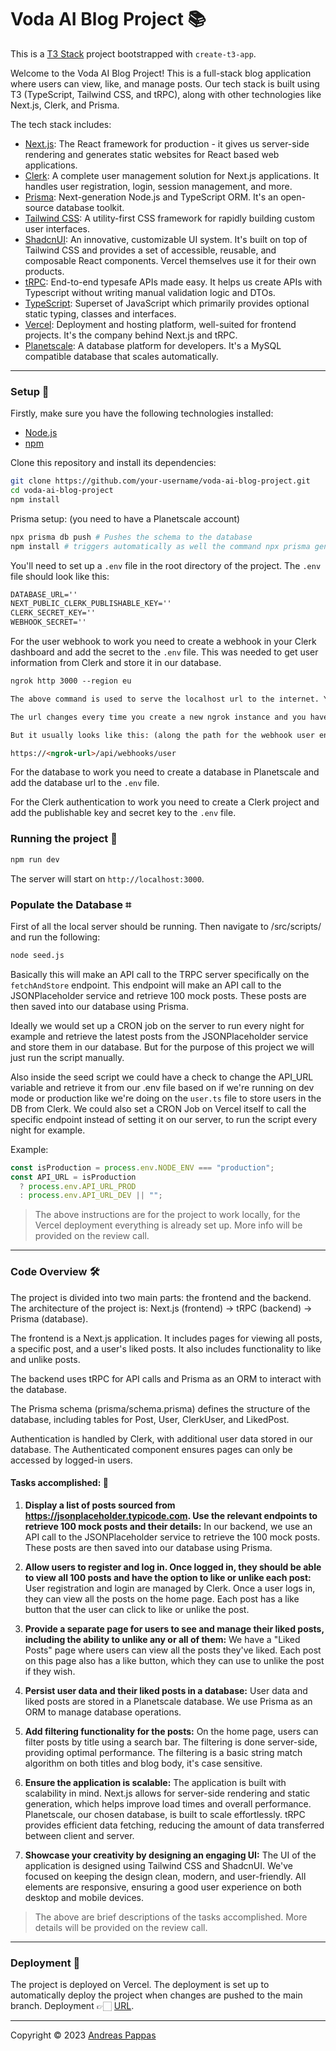 # Voda AI Blog Project 📚

This is a [T3 Stack](https://create.t3.gg/) project bootstrapped with `create-t3-app`.

Welcome to the Voda AI Blog Project! This is a full-stack blog application where users can view, like, and manage posts. Our tech stack is built using T3 (TypeScript, Tailwind CSS, and tRPC), along with other technologies like Next.js, Clerk, and Prisma.

The tech stack includes:

- [Next.js](https://nextjs.org): The React framework for production - it gives us server-side rendering and generates static websites for React based web applications.
- [Clerk](https://clerk.dev): A complete user management solution for Next.js applications. It handles user registration, login, session management, and more.
- [Prisma](https://prisma.io): Next-generation Node.js and TypeScript ORM. It's an open-source database toolkit.
- [Tailwind CSS](https://tailwindcss.com): A utility-first CSS framework for rapidly building custom user interfaces.
- [ShadcnUI](https://ui.shadcn.com/): An innovative, customizable UI system. It's built on top of Tailwind CSS and provides a set of accessible, reusable, and composable React components. Vercel themselves use it for their own products.
- [tRPC](https://trpc.io): End-to-end typesafe APIs made easy. It helps us create APIs with Typescript without writing manual validation logic and DTOs.
- [TypeScript](https://www.typescriptlang.org): Superset of JavaScript which primarily provides optional static typing, classes and interfaces.
- [Vercel](https://vercel.com): Deployment and hosting platform, well-suited for frontend projects. It's the company behind Next.js and tRPC.
- [Planetscale](https://planetscale.com): A database platform for developers. It's a MySQL compatible database that scales automatically.

---

### Setup 📖

Firstly, make sure you have the following technologies installed:

- [Node.js](https://nodejs.org/en/download/)
- [npm](https://www.npmjs.com/get-npm)

Clone this repository and install its dependencies:

```bash
git clone https://github.com/your-username/voda-ai-blog-project.git
cd voda-ai-blog-project
npm install
```

Prisma setup: (you need to have a Planetscale account)

```bash
npx prisma db push # Pushes the schema to the database
npm install # triggers automatically as well the command npx prisma generate which generates the Prisma client
```

You'll need to set up a `.env` file in the root directory of the project. The `.env` file should look like this:

```md
DATABASE_URL=''
NEXT_PUBLIC_CLERK_PUBLISHABLE_KEY=''
CLERK_SECRET_KEY=''
WEBHOOK_SECRET=''
```

For the user webhook to work you need to create a webhook in your Clerk dashboard and add the secret to the `.env` file. This was needed to get user information from Clerk and store it in our database.

```md
ngrok http 3000 --region eu

The above command is used to serve the localhost url to the internet. You can use the url generated by ngrok to create the webhook in Clerk dashboard.

The url changes every time you create a new ngrok instance and you have to update the webhook url in Clerk dashboard.

But it usually looks like this: (along the path for the webhook user endpoint)

https://<ngrok-url>/api/webhooks/user
```

For the database to work you need to create a database in Planetscale and add the database url to the `.env` file.

For the Clerk authentication to work you need to create a Clerk project and add the publishable key and secret key to the `.env` file.

### Running the project 🚀

```bash
npm run dev
```

The server will start on `http://localhost:3000`.

### Populate the Database ⌗

First of all the local server should be running. Then navigate to /src/scripts/ and run the following:

```bash
node seed.js
```

Basically this will make an API call to the TRPC server specifically on the `fetchAndStore` endpoint. This endpoint will make an API call to the JSONPlaceholder service and retrieve 100 mock posts. These posts are then saved into our database using Prisma.

Ideally we would set up a CRON job on the server to run every night for example and retrieve the latest posts from the JSONPlaceholder service and store them in our database. But for the purpose of this project we will just run the script manually.

Also inside the seed script we could have a check to change the API_URL variable and retrieve it from our .env file based on if we're running on dev mode or production like we're doing on the `user.ts` file to store users in the DB from Clerk. We could also set a CRON Job on Vercel itself to call the specific endpoint instead of setting it on our server, to run the script every night for example.

Example:

```js
const isProduction = process.env.NODE_ENV === "production";
const API_URL = isProduction
  ? process.env.API_URL_PROD
  : process.env.API_URL_DEV || "";
```

> The above instructions are for the project to work locally, for the Vercel deployment everything is already set up. More info will be provided on the review call.

---

### Code Overview 🛠️

The project is divided into two main parts: the frontend and the backend.
The architecture of the project is: Next.js (frontend) -> tRPC (backend) -> Prisma (database).

The frontend is a Next.js application. It includes pages for viewing all posts, a specific post, and a user's liked posts. It also includes functionality to like and unlike posts.

The backend uses tRPC for API calls and Prisma as an ORM to interact with the database.

The Prisma schema (prisma/schema.prisma) defines the structure of the database, including tables for Post, User, ClerkUser, and LikedPost.

Authentication is handled by Clerk, with additional user data stored in our database. The Authenticated component ensures pages can only be accessed by logged-in users.

#### Tasks accomplished: 📝

1. **Display a list of posts sourced from <https://jsonplaceholder.typicode.com>. Use the relevant endpoints to retrieve 100 mock posts and their details:** In our backend, we use an API call to the JSONPlaceholder service to retrieve the 100 mock posts. These posts are then saved into our database using Prisma.

2. **Allow users to register and log in. Once logged in, they should be able to view all 100 posts and have the option to like or unlike each post:** User registration and login are managed by Clerk. Once a user logs in, they can view all the posts on the home page. Each post has a like button that the user can click to like or unlike the post.

3. **Provide a separate page for users to see and manage their liked posts, including the ability to unlike any or all of them:** We have a "Liked Posts" page where users can view all the posts they've liked. Each post on this page also has a like button, which they can use to unlike the post if they wish.

4. **Persist user data and their liked posts in a database:** User data and liked posts are stored in a Planetscale database. We use Prisma as an ORM to manage database operations.

5. **Add filtering functionality for the posts:** On the home page, users can filter posts by title using a search bar. The filtering is done server-side, providing optimal performance. The filtering is a basic string match algorithm on both titles and blog body, it's case sensitive.

6. **Ensure the application is scalable:** The application is built with scalability in mind. Next.js allows for server-side rendering and static generation, which helps improve load times and overall performance. Planetscale, our chosen database, is built to scale effortlessly. tRPC provides efficient data fetching, reducing the amount of data transferred between client and server.

7. **Showcase your creativity by designing an engaging UI:** The UI of the application is designed using Tailwind CSS and ShadcnUI. We've focused on keeping the design clean, modern, and user-friendly. All elements are responsive, ensuring a good user experience on both desktop and mobile devices.

> The above are brief descriptions of the tasks accomplished. More details will be provided on the review call.

---

### Deployment 🚀

The project is deployed on Vercel. The deployment is set up to automatically deploy the project when changes are pushed to the main branch. Deployment 👉🏻 [URL](https://voda-ai-blog-project.vercel.app/).

---

Copyright © 2023 [Andreas Pappas](https://twitter.com/AndreasPappas22)
